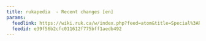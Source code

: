 ```yaml
---
title: rukapedia  - Recent changes [en]
params:
  feedlink: https://wiki.ruk.ca/w/index.php?feed=atom&title=Special%3ARecentChanges
  feedid: e39f56b2cfc011612f775bff1aedb492
---
```


